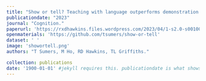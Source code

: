 ```yaml
---
title: "Show or tell? Teaching with language outperforms demonstration but only when context is shared."
publicationdate: "2023"
journal: "Cognition."
paperurl: 'https://rxdhawkins.files.wordpress.com/2023/04/1-s2.0-s0010027722003158-main.pdf'
openmaterials: 'https://github.com/tsumers/show-or-tell'
dataset: ' '
image: 'showortell.png'
authors: "T Sumers, M Ho, RD Hawkins, TL Griffiths."

collection: publications
date: '1900-01-01' #jekyll requires this. publicationdate is what shows up
---
```

